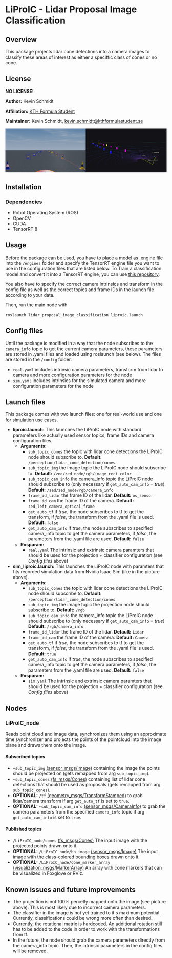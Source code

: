 # LiProIC - Lidar Proposal Image Classification
## Overview
This package projects lidar cone detections into a camera images to classify these areas of interest as either a speciffic class of cones or no cone.

## License
**NO LICENSE!**


**Author:** Kevin Schmidt

**Affiliation:** [KTH Formula Student](https://kthformulastudent.se/)

**Maintainer:** Kevin Schmidt, [kevin.schmidt@kthformulastudent.se](mailto:kevin.schmidt@kthformulastudent.se)

![Simulation picture with colored bounding boxes and next to it a 3D view with cone markers.](./doc/liproic_output.png)

## Installation
### Dependencies
- Robot Operating System (ROS)
- OpenCV
- CUDA
- TensorRT 8


## Usage
Before the package can be used, you have to place a model as .engine file into the `/engines` folder and specify the TensorRT engine file you want to use in the configuration files that are listed below. To Train a classification model and convert it into a TensorRT engine, you can use [this repository](https://github.com/KevS272/pytorch_image_classifier).

You also have to specify the correct camera intrinsics and transform in the config file as well as the correct topics and frame IDs in the launch file according to your data.

Then, run the main node with

~~~
roslaunch lidar_proposal_image_classification liproic.launch
~~~

## Config files
Until the package is modified in a way that the node subscribes to the `camera_info` topic to get the current camera parameters, these parameters are stored in .yaml files and loaded using roslaunch (see below). The files are stored in the `/config` folder.

 - `real.yaml` includes intrinsic camera parameters, transform from lidar to camera and more configuration parameters for the node
 - `sim.yaml`  includes intrinsics for the simulated camera and more configuration parameters for the node


## Launch files
This package comes with two launch files: one for real-world use and one for simulation use cases.

- **liproic.launch:** This launches the LiProIC node with standard parameters like actually used sensor topics, frame IDs and camera configuration files.
    - **Arguments:**
        - `sub_topic_cones` the topic with lidar cone detections the LiProIC node should subscribe to. **Default:** `/perception/lidar_cone_detection/cones`
        - `sub_topic_img` the image topic the LiProIC node should subscribe to. **Default:** `/zed/zed_node/rgb/image_rect_color`
        - `sub_topic_cam_info` the camera_info topic the LiProIC node should subscribe to (only necessary if `get_auto_cam_info` = *true*) **Default:** `/zed/zed_node/rgb/camera_info`
        - `frame_id_lidar` the frame ID of the lidar. **Default:** `os_sensor`
        - `frame_id_cam` the frame ID of the camera. **Default:** `zed_left_camera_optical_frame`
        - `get_auto_tf` if *true*, the node subscribes to tf to get the transform, if *false*, the transform from the .yaml file is used. **Default:** `false`
        - `get_auto_cam_info` if *true*, the node subscribes to specified camera_info topic to get the camera parameters, if *false*, the parameters from the .yaml file are used. **Default:** `false`
    - **Rosparam:**
        - `real.yaml` The intrinsic and extrinsic camera paramters that should be used for the projection + classifier configuration (see *Config files* above)
- **sim_liproic.launch:** This launches the LiProIC node with paramters that fits recorded simulation data from Nvidia Isaac Sim (like in the picture above).
    - **Arguments:**
        - `sub_topic_cones` the topic with lidar cone detections the LiProIC node should subscribe to. **Default:** `/perception/lidar_cone_detection/cones`
        - `sub_topic_img` the image topic the projection node should subscribe to. **Default:** `/rgb`
        - `sub_topic_cam_info` the camera_info topic the LiProIC node should subscribe to (only necessary if `get_auto_cam_info` = *true*) **Default:** `/rgb/camera_info`
        - `frame_id_lidar` the frame ID of the lidar. **Default:** `Lidar`
        - `frame_id_cam` the frame ID of the camera. **Default:** `Camera`
        - `get_auto_tf` if *true*, the node subscribes to tf to get the transform, if *false*, the transform from the .yaml file is used. **Default:** `true`
        - `get_auto_cam_info` if *true*, the node subscribes to specified camera_info topic to get the camera parameters, if *false*, the parameters from the .yaml file are used. **Default:** `false`
    - **Rosparam:**
        - `sim.yaml` The intrinsic and extrinsic camera paramters that should be used for the projection + classifier configuration (see *Config files* above)


## Nodes

### LiProIC_node
Reads point cloud and image data, synchronizes them using an approximate time synchronizer and projects the points of the pointcloud into the image plane and draws them onto the image.

#### Subscribed topics
- `~sub_topic_img` [(sensor_msgs/Image)](http://docs.ros.org/en/noetic/api/sensor_msgs/html/msg/Image.html) containing the image the points should be projected on (gets remapped from arg `sub_topic_img`).
- `~sub_topic_cones` [(fs_msgs/Cones)](https://github.com/KTHFSDV/fs_msgs/blob/devel/msg/Cones.msg) containing list of lidar cone detections that should be used as proposals (gets remapped from arg `sub_topic_cones`).
- **OPTIONAL:** `/tf` [(geometry_msgs/TransformStamped)](http://docs.ros.org/en/melodic/api/geometry_msgs/html/msg/TransformStamped.html) to grab lidar/camera transform if arg `get_auto_tf` is set to `true`.
- **OPTIONAL:** `~sub_topic_cam_info` [(sensor_msgs/CameraInfo)](http://docs.ros.org/en/noetic/api/sensor_msgs/html/msg/CameraInfo.html) to grab the camera parameters from the specified `camera_info` topic if arg `get_auto_cam_info` is set to `true`.

#### Published topics

- `/LiProIC_node/cones` [(fs_msgs/Cones)](https://github.com/KTHFSDV/fs_msgs/blob/devel/msg/Cones.msg) The input image with the projected points drawn onto it.
- **OPTIONAL:** `/LiProIC_node/bb_image` [(sensor_msgs/Image)](http://docs.ros.org/en/noetic/api/sensor_msgs/html/msg/Image.html) The input image with the class-colored bounding boxes drawn onto it.
- **OPTIONAL:** `/LiProIC_node/cone_marker_array` [(visualization_msgs/MarkerArray)](http://docs.ros.org/en/noetic/api/visualization_msgs/html/msg/MarkerArray.html) An array with cone markers that can be visualized in Foxglove or RViz.


## Known issues and future improvements
- The projection is not 100% percetly mapped onto the image (see picture above). This is most likely due to incorrect camera parameters.
- The classifier in the image is not yet trained to it's maximum potential. Currently, classifications could be wrong more often than desired.
- Currently, the rotational matrix is hardcoded. An additional rotation still has to be added to the code in order to work with the transformations from tf.
- In the future, the node should grab the camera parameters directly from the camera_info topic. Then, the intrinsic parameters in the config files will be removed.